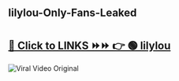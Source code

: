 
 ## lilylou-Only-Fans-Leaked

# <h2><a href="https://clipsfans.com/lilylou&ref=git">🔗 Click to LINKS ⏩⏩ 👉 🟢 lilylou </a></h2>

<a href="https://clipsfans.com/lilylou&ref=git" rel="nofollow" data-target="animated-image.originalLink"><img src="https://i.ibb.co.com/xMMVF88/686577567.gif" alt="Viral Video Original" style="max-width: 100%; display: inline-block;" data-target="animated-image.originalImage"></a>
